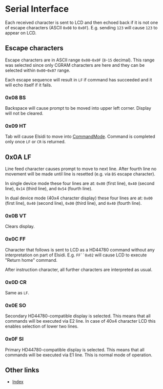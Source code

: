 # Serial Interface #

Each received character is sent to LCD and then echoed back if it is not one of
escape characters (ASCII `0x08` to `0x0F`). E.g. sending `123` will cause `123`
to appear on LCD.


## Escape characters ##

Escape characters are in ASCII range `0x08`-`0x0F` (`8`-`15` decimal). This
range was selected since only CGRAM characters are here and they can be selected
within `0x00`-`0x07` range.

Each escape sequence will result in `LF` if command has succeeded and it
will echo itself if it fails. 


### 0x08 BS ###

Backspace will cause prompt to be moved into upper left corner. Display will not
be cleared.
 

### 0x09 HT ###

Tab will cause Elsidi to move into [CommandMode](CommandMode.md). Command is
completed only once `LF` or `CR` is returned.


## 0x0A LF ##

Line feed character causes prompt to move to next line. After fourth line no
movement will be made until line is resetted (e.g. via `BS` escape character).

In single device mode these four lines are at: `0x00` (first line), `0x40`
(second line), `0x14` (third line), and `0x54` (fourth line).

In dual device mode (40x4 character display) these four lines are at: `0x00`
(first line), `0x40` (second line), `0x00` (third line), and `0x40` (fourth
line).


### 0x0B VT ###

Clears display.


### 0x0C FF ###

Character that follows is sent to LCD as a HD44780 command without any
interpretation on part of Elsidi. E.g. `FF``0x02` will cause LCD to execute
"Return home" command.

After instruction character, all further characters are interpreted as usual.


### 0x0D CR ###

Same as `LF`.


### 0x0E SO ###

Secondary HD44780-compatible display is selected. This means that  all commands
will be executed via E2 line. In case of 40x4 character LCD this enables
selection of lower two lines.


### 0x0F SI ###

Primary HD44780-compatible display is selected. This means that  all commands
will be executed via E1 line. This is normal mode of operation.


## Other links ##

* [Index](README.md)

